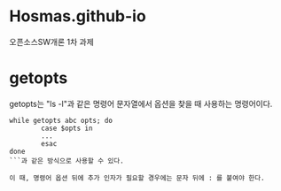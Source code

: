 # Hosmas.github-io
오픈소스SW개론 1차 과제

# getopts
getopts는 "ls -l"과 같은 명령어 문자열에서 옵션을 찾을 때 사용하는 명령어이다.
```
while getopts abc opts; do
        case $opts in
        ...
        esac
done
```과 같은 방식으로 사용할 수 있다.

이 때, 명령어 옵션 뒤에 추가 인자가 필요할 경우에는 문자 뒤에 : 를 붙여야 한다.

